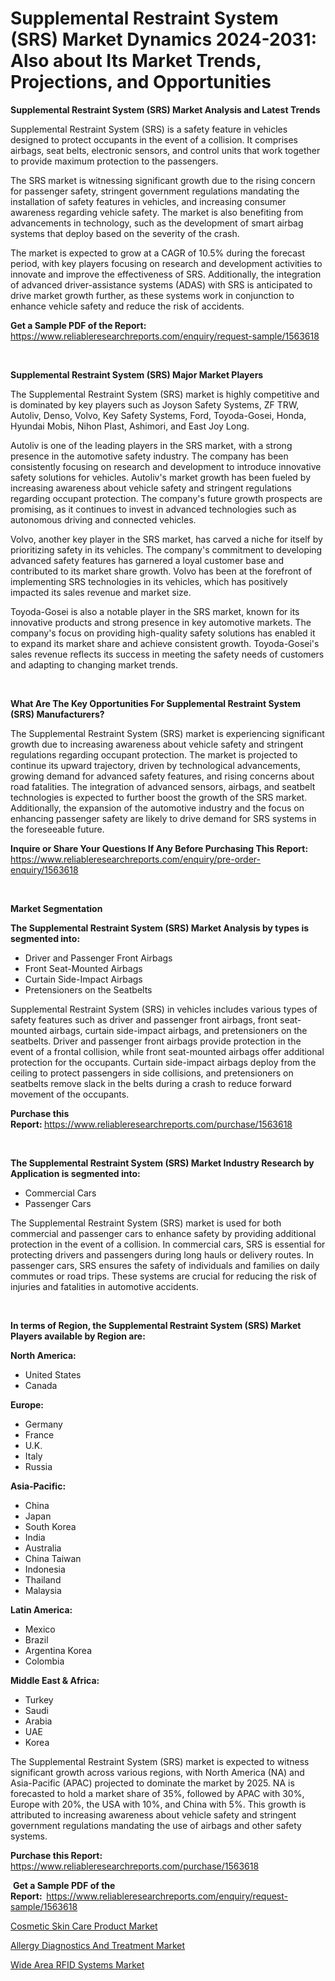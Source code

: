 <p><h1>Supplemental Restraint System (SRS) Market Dynamics 2024-2031: Also about Its Market Trends, Projections, and Opportunities</h1></p><p><strong>Supplemental Restraint System (SRS) Market Analysis and Latest Trends</strong></p>
<p><p>Supplemental Restraint System (SRS) is a safety feature in vehicles designed to protect occupants in the event of a collision. It comprises airbags, seat belts, electronic sensors, and control units that work together to provide maximum protection to the passengers.</p><p>The SRS market is witnessing significant growth due to the rising concern for passenger safety, stringent government regulations mandating the installation of safety features in vehicles, and increasing consumer awareness regarding vehicle safety. The market is also benefiting from advancements in technology, such as the development of smart airbag systems that deploy based on the severity of the crash.</p><p>The market is expected to grow at a CAGR of 10.5% during the forecast period, with key players focusing on research and development activities to innovate and improve the effectiveness of SRS. Additionally, the integration of advanced driver-assistance systems (ADAS) with SRS is anticipated to drive market growth further, as these systems work in conjunction to enhance vehicle safety and reduce the risk of accidents.</p></p>
<p><strong>Get a Sample PDF of the Report:&nbsp;</strong> <a href="https://www.reliableresearchreports.com/enquiry/request-sample/1563618">https://www.reliableresearchreports.com/enquiry/request-sample/1563618</a></p>
<p>&nbsp;</p>
<p><strong>Supplemental Restraint System (SRS) Major Market Players</strong></p>
<p><p>The Supplemental Restraint System (SRS) market is highly competitive and is dominated by key players such as Joyson Safety Systems, ZF TRW, Autoliv, Denso, Volvo, Key Safety Systems, Ford, Toyoda-Gosei, Honda, Hyundai Mobis, Nihon Plast, Ashimori, and East Joy Long.</p><p>Autoliv is one of the leading players in the SRS market, with a strong presence in the automotive safety industry. The company has been consistently focusing on research and development to introduce innovative safety solutions for vehicles. Autoliv's market growth has been fueled by increasing awareness about vehicle safety and stringent regulations regarding occupant protection. The company's future growth prospects are promising, as it continues to invest in advanced technologies such as autonomous driving and connected vehicles.</p><p>Volvo, another key player in the SRS market, has carved a niche for itself by prioritizing safety in its vehicles. The company's commitment to developing advanced safety features has garnered a loyal customer base and contributed to its market share growth. Volvo has been at the forefront of implementing SRS technologies in its vehicles, which has positively impacted its sales revenue and market size.</p><p>Toyoda-Gosei is also a notable player in the SRS market, known for its innovative products and strong presence in key automotive markets. The company's focus on providing high-quality safety solutions has enabled it to expand its market share and achieve consistent growth. Toyoda-Gosei's sales revenue reflects its success in meeting the safety needs of customers and adapting to changing market trends.</p></p>
<p>&nbsp;</p>
<p><strong>What Are The Key Opportunities For Supplemental Restraint System (SRS) Manufacturers?</strong></p>
<p><p>The Supplemental Restraint System (SRS) market is experiencing significant growth due to increasing awareness about vehicle safety and stringent regulations regarding occupant protection. The market is projected to continue its upward trajectory, driven by technological advancements, growing demand for advanced safety features, and rising concerns about road fatalities. The integration of advanced sensors, airbags, and seatbelt technologies is expected to further boost the growth of the SRS market. Additionally, the expansion of the automotive industry and the focus on enhancing passenger safety are likely to drive demand for SRS systems in the foreseeable future.</p></p>
<p><strong>Inquire or Share Your Questions If Any Before Purchasing This Report:</strong> <a href="https://www.reliableresearchreports.com/enquiry/pre-order-enquiry/1563618">https://www.reliableresearchreports.com/enquiry/pre-order-enquiry/1563618</a></p>
<p>&nbsp;</p>
<p><strong>Market Segmentation</strong></p>
<p><strong>The Supplemental Restraint System (SRS) Market Analysis by types is segmented into:</strong></p>
<p><ul><li>Driver and Passenger Front Airbags</li><li>Front Seat-Mounted Airbags</li><li>Curtain Side-Impact Airbags</li><li>Pretensioners on the Seatbelts</li></ul></p>
<p><p>Supplemental Restraint System (SRS) in vehicles includes various types of safety features such as driver and passenger front airbags, front seat-mounted airbags, curtain side-impact airbags, and pretensioners on the seatbelts. Driver and passenger front airbags provide protection in the event of a frontal collision, while front seat-mounted airbags offer additional protection for the occupants. Curtain side-impact airbags deploy from the ceiling to protect passengers in side collisions, and pretensioners on seatbelts remove slack in the belts during a crash to reduce forward movement of the occupants.</p></p>
<p><strong>Purchase this Report:&nbsp;</strong><a href="https://www.reliableresearchreports.com/purchase/1563618">https://www.reliableresearchreports.com/purchase/1563618</a></p>
<p>&nbsp;</p>
<p><strong>The Supplemental Restraint System (SRS) Market Industry Research by Application is segmented into:</strong></p>
<p><ul><li>Commercial Cars</li><li>Passenger Cars</li></ul></p>
<p><p>The Supplemental Restraint System (SRS) market is used for both commercial and passenger cars to enhance safety by providing additional protection in the event of a collision. In commercial cars, SRS is essential for protecting drivers and passengers during long hauls or delivery routes. In passenger cars, SRS ensures the safety of individuals and families on daily commutes or road trips. These systems are crucial for reducing the risk of injuries and fatalities in automotive accidents.</p></p>
<p>&nbsp;</p>
<p><strong>In terms of Region, the Supplemental Restraint System (SRS) Market Players available by Region are:</strong></p>
<p>
    <p> <strong> North America: </strong>
        <ul>
            <li>United States</li>
            <li>Canada</li>
        </ul>
        </p> 
    <p> <strong> Europe: </strong>
        <ul>
            <li>Germany</li>
            <li>France</li>
            <li>U.K.</li>
            <li>Italy</li>
            <li>Russia</li>
        </ul>
        </p> 
    <p> <strong> Asia-Pacific: </strong>
        <ul>
            <li>China</li>
            <li>Japan</li>
            <li>South Korea</li>
            <li>India</li>
            <li>Australia</li>
            <li>China Taiwan</li>
            <li>Indonesia</li>
            <li>Thailand</li>
            <li>Malaysia</li>
        </ul>
        </p> 
    <p> <strong> Latin America: </strong>
        <ul>
            <li>Mexico</li>
            <li>Brazil</li>
            <li>Argentina Korea</li>
            <li>Colombia</li>
        </ul>
        </p> 
    <p> <strong> Middle East & Africa: </strong>
        <ul>
            <li>Turkey</li>
            <li>Saudi</li>
            <li>Arabia</li>
            <li>UAE</li>
            <li>Korea</li>
        </ul>
    </p>
    </p>
<p><p>The Supplemental Restraint System (SRS) market is expected to witness significant growth across various regions, with North America (NA) and Asia-Pacific (APAC) projected to dominate the market by 2025. NA is forecasted to hold a market share of 35%, followed by APAC with 30%, Europe with 20%, the USA with 10%, and China with 5%. This growth is attributed to increasing awareness about vehicle safety and stringent government regulations mandating the use of airbags and other safety systems.</p></p>
<p><strong>Purchase this Report: </strong><a href="https://www.reliableresearchreports.com/purchase/1563618">https://www.reliableresearchreports.com/purchase/1563618</a></p>
<p>&nbsp;<strong>Get a Sample PDF of the Report:&nbsp;&nbsp;</strong><a href="https://www.reliableresearchreports.com/enquiry/request-sample/1563618">https://www.reliableresearchreports.com/enquiry/request-sample/1563618</a></p>
<p><strong></strong></p>
<p><p><a href="https://view.publitas.com/reportprime-1/cosmetic-skin-care-product-market-size-market-trends-and-growth-outlook-forecasted-for-period-from-2023-to-2030/">Cosmetic Skin Care Product Market</a></p><p><a href="https://view.publitas.com/reportprime-1/allergy-diagnostics-and-treatment-market-size-growing-and-forecasted-for-period-from-2023-2030-and-provides-complete-market-analysis-of-this-market/">Allergy Diagnostics And Treatment Market</a></p><p><a href="https://view.publitas.com/reportprime-1/wide-area-rfid-systems-market-research-report-provides-critical-insights-that-can-help-shape-business-development-and-investment-strategies/">Wide Area RFID Systems Market</a></p></p>